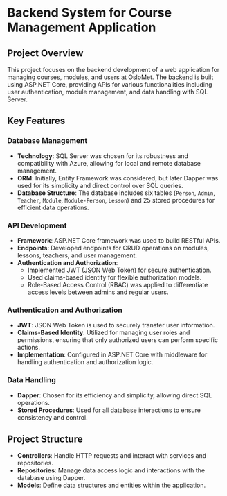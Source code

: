 # Backend System for Course Management Application

## Project Overview

This project focuses on the backend development of a web application for managing courses, modules, and users at OsloMet. The backend is built using ASP.NET Core, providing APIs for various functionalities including user authentication, module management, and data handling with SQL Server.

## Key Features

### Database Management

- **Technology**: SQL Server was chosen for its robustness and compatibility with Azure, allowing for local and remote database management.
- **ORM**: Initially, Entity Framework was considered, but later Dapper was used for its simplicity and direct control over SQL queries.
- **Database Structure**: The database includes six tables (`Person`, `Admin`, `Teacher`, `Module`, `Module-Person`, `Lesson`) and 25 stored procedures for efficient data operations.

### API Development

- **Framework**: ASP.NET Core framework was used to build RESTful APIs.
- **Endpoints**: Developed endpoints for CRUD operations on modules, lessons, teachers, and user management.
- **Authentication and Authorization**:
  - Implemented JWT (JSON Web Token) for secure authentication.
  - Used claims-based identity for flexible authorization models.
  - Role-Based Access Control (RBAC) was applied to differentiate access levels between admins and regular users.

### Authentication and Authorization

- **JWT**: JSON Web Token is used to securely transfer user information.
- **Claims-Based Identity**: Utilized for managing user roles and permissions, ensuring that only authorized users can perform specific actions.
- **Implementation**: Configured in ASP.NET Core with middleware for handling authentication and authorization logic.

### Data Handling

- **Dapper**: Chosen for its efficiency and simplicity, allowing direct SQL operations.
- **Stored Procedures**: Used for all database interactions to ensure consistency and control.

## Project Structure

- **Controllers**: Handle HTTP requests and interact with services and repositories.
- **Repositories**: Manage data access logic and interactions with the database using Dapper.
- **Models**: Define data structures and entities within the application.

